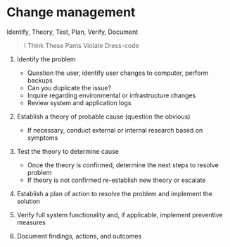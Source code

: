 # Change management

Identify, Theory, Test, Plan, Verify, Document
> I Think These Pants Violate Dress-code

1. Identify the problem
   - Question the user, identify user changes to computer, perform backups
   - Can you duplicate the issue? 
   - Inquire regarding environmental or infrastructure changes
   - Review system and application logs 

2. Establish a theory of probable cause (question the obvious)
   - If necessary, conduct external or internal research based on symptoms 

3. Test the theory to determine cause
   - Once the theory is confirmed, determine the next steps to resolve problem
   - If theory is not confirmed re-establish new theory or escalate

4. Establish a plan of action to resolve the problem and implement the solution 

5. Verify full system functionality and, if applicable, implement preventive measures 

6. Document findings, actions, and outcomes

